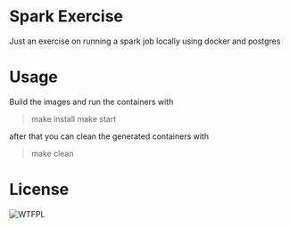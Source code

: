 # Spark Exercise

Just an exercise on running a spark job locally using docker and postgres

# Usage

Build the images and run the containers with

> make install
> make start

after that you can clean the generated containers with

> make clean

# License

![WTFPL](http://www.wtfpl.net/wp-content/uploads/2012/12/wtfpl-badge-4.png)